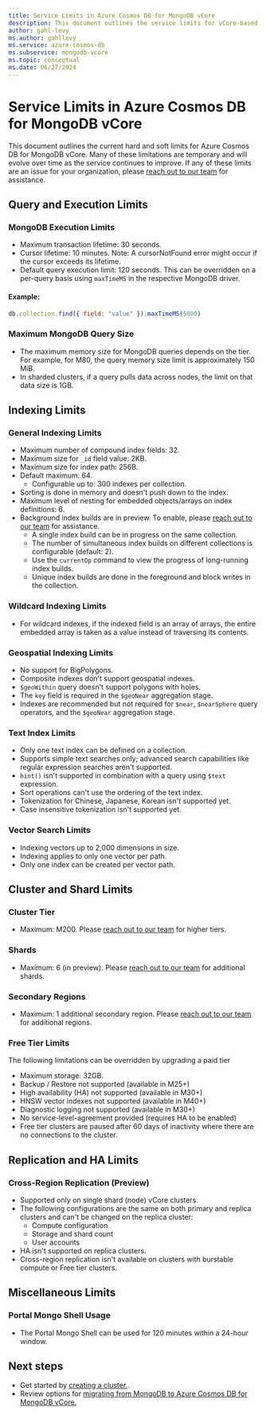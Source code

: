 ```yaml
---
title: Service Limits in Azure Cosmos DB for MongoDB vCore
description: This document outlines the service limits for vCore-based Azure Cosmos DB for MongoDB.
author: gahl-levy
ms.author: gahllevy
ms.service: azure-cosmos-db
ms.subservice: mongodb-vcore
ms.topic: conceptual
ms.date: 06/27/2024
---
```


# Service Limits in Azure Cosmos DB for MongoDB vCore

This document outlines the current hard and soft limits for Azure Cosmos DB for MongoDB vCore. Many of these limitations are temporary and will evolve over time as the service continues to improve. If any of these limits are an issue for your organization, please [reach out to our team](mailto:mongodb-feedback@microsoft.com) for assistance.

## Query and Execution Limits

### MongoDB Execution Limits
- Maximum transaction lifetime: 30 seconds.
- Cursor lifetime: 10 minutes. Note: A cursorNotFound error might occur if the cursor exceeds its lifetime.
- Default query execution limit: 120 seconds. This can be overridden on a per-query basis using `maxTimeMS` in the respective MongoDB driver.
#### Example:
```javascript
db.collection.find({ field: "value" }).maxTimeMS(5000)
```

### Maximum MongoDB Query Size
- The maximum memory size for MongoDB queries depends on the tier. For example, for M80, the query memory size limit is approximately 150 MiB.
- In sharded clusters, if a query pulls data across nodes, the limit on that data size is 1GB.

## Indexing Limits

### General Indexing Limits
- Maximum number of compound index fields: 32.
- Maximum size for `_id` field value: 2KB.
- Maximum size for index path: 256B.
- Default maximum: 64.
  - Configurable up to: 300 indexes per collection.
- Sorting is done in memory and doesn't push down to the index.
- Maximum level of nesting for embedded objects/arrays on index definitions: 6.
- Background index builds are in preview. To enable, please [reach out to our team](mailto:mongodb-feedback@microsoft.com) for assistance.
  - A single index build can be in progress on the same collection.
  - The number of simultaneous index builds on different collections is configurable (default: 2).
  - Use the `currentOp` command to view the progress of long-running index builds.
  - Unique index builds are done in the foreground and block writes in the collection.

### Wildcard Indexing Limits
- For wildcard indexes, if the indexed field is an array of arrays, the entire embedded array is taken as a value instead of traversing its contents.

### Geospatial Indexing Limits
- No support for BigPolygons.
- Composite indexes don't support geospatial indexes.
- `$geoWithin` query doesn't support polygons with holes.
- The `key` field is required in the `$geoNear` aggregation stage.
- Indexes are recommended but not required for `$near`, `$nearSphere` query operators, and the `$geoNear` aggregation stage.

### Text Index Limits
- Only one text index can be defined on a collection.
- Supports simple text searches only; advanced search capabilities like regular expression searches aren't supported.
- `hint()` isn't supported in combination with a query using `$text` expression.
- Sort operations can't use the ordering of the text index.
- Tokenization for Chinese, Japanese, Korean isn't supported yet.
- Case insensitive tokenization isn't supported yet.

### Vector Search Limits
- Indexing vectors up to 2,000 dimensions in size.
- Indexing applies to only one vector per path.
- Only one index can be created per vector path.

## Cluster and Shard Limits

### Cluster Tier
- Maximum: M200. Please [reach out to our team](mailto:mongodb-feedback@microsoft.com) for higher tiers.

### Shards
- Maximum: 6 (in preview). Please [reach out to our team](mailto:mongodb-feedback@microsoft.com) for additional shards.

### Secondary Regions
- Maximum: 1 additional secondary region. Please [reach out to our team](mailto:mongodb-feedback@microsoft.com) for additional regions.

### Free Tier Limits
The following limitations can be overridden by upgrading a paid tier
- Maximum storage: 32GB.
- Backup / Restore not supported (available in M25+)
- High availability (HA) not supported (available in M30+)
- HNSW vector indexes not supported (available in M40+)
- Diagnostic logging not supported (available in M30+)
- No service-level-agreement provided (requires HA to be enabled)
- Free tier clusters are paused after 60 days of inactivity where there are no connections to the cluster.

## Replication and HA Limits

### Cross-Region Replication (Preview)
- Supported only on single shard (node) vCore clusters.
- The following configurations are the same on both primary and replica clusters and can't be changed on the replica cluster:
  - Compute configuration
  - Storage and shard count
  - User accounts
- HA isn't supported on replica clusters.
- Cross-region replication isn't available on clusters with burstable compute or Free tier clusters.

## Miscellaneous Limits

### Portal Mongo Shell Usage
- The Portal Mongo Shell can be used for 120 minutes within a 24-hour window.

## Next steps

- Get started by [creating a cluster.](quickstart-portal.md).
- Review options for [migrating from MongoDB to Azure Cosmos DB for MongoDB vCore.](migration-options.md)



